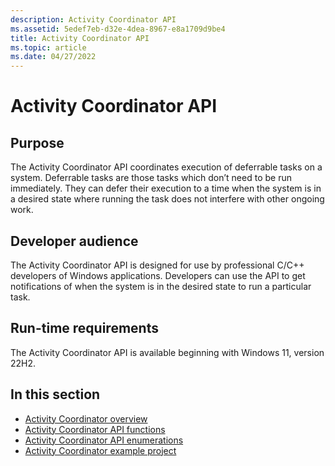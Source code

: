 ```yaml
---
description: Activity Coordinator API
ms.assetid: 5edef7eb-d32e-4dea-8967-e8a1709d9be4
title: Activity Coordinator API
ms.topic: article
ms.date: 04/27/2022
---
```


# Activity Coordinator API

## Purpose

The Activity Coordinator API coordinates execution of deferrable tasks on a system. Deferrable tasks are those tasks which don’t need to be run immediately. They can defer their execution to a time when the system is in a desired state where running the task does not interfere with other ongoing work.

## Developer audience

The Activity Coordinator API is designed for use by professional C/C++ developers of Windows applications. Developers can use the API to get notifications of when the system is in the desired state to run a particular task.

## Run-time requirements

The Activity Coordinator API is available beginning with Windows 11, version 22H2.

## In this section

- [Activity Coordinator overview](activity-coordinator-api-overview.md)
- [Activity Coordinator API functions](activity-coordinator-api-functions.md)
- [Activity Coordinator API enumerations](activity-coordinator-api-enumerations.md)
- [Activity Coordinator example project](activity-coordinator-example-project.md)
